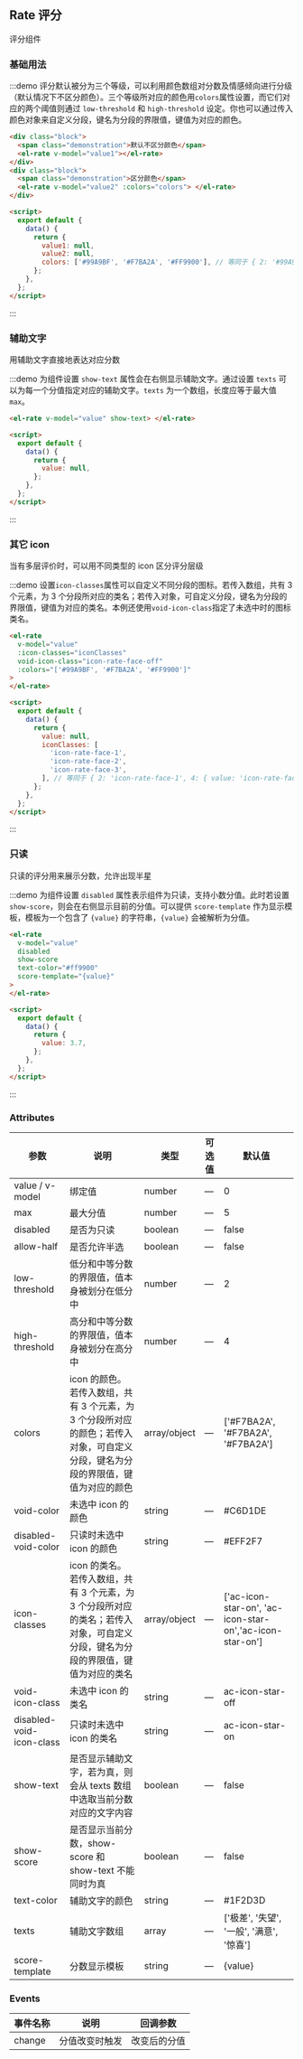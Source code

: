 ## Rate 评分

评分组件

### 基础用法

:::demo 评分默认被分为三个等级，可以利用颜色数组对分数及情感倾向进行分级（默认情况下不区分颜色）。三个等级所对应的颜色用`colors`属性设置，而它们对应的两个阈值则通过 `low-threshold` 和 `high-threshold` 设定。你也可以通过传入颜色对象来自定义分段，键名为分段的界限值，键值为对应的颜色。

```html
<div class="block">
  <span class="demonstration">默认不区分颜色</span>
  <el-rate v-model="value1"></el-rate>
</div>
<div class="block">
  <span class="demonstration">区分颜色</span>
  <el-rate v-model="value2" :colors="colors"> </el-rate>
</div>

<script>
  export default {
    data() {
      return {
        value1: null,
        value2: null,
        colors: ['#99A9BF', '#F7BA2A', '#FF9900'], // 等同于 { 2: '#99A9BF', 4: { value: '#F7BA2A', excluded: true }, 5: '#FF9900' }
      };
    },
  };
</script>
```

:::

### 辅助文字

用辅助文字直接地表达对应分数

:::demo 为组件设置 `show-text` 属性会在右侧显示辅助文字。通过设置 `texts` 可以为每一个分值指定对应的辅助文字。`texts` 为一个数组，长度应等于最大值 `max`。

```html
<el-rate v-model="value" show-text> </el-rate>

<script>
  export default {
    data() {
      return {
        value: null,
      };
    },
  };
</script>
```

:::

### 其它 icon

当有多层评价时，可以用不同类型的 icon 区分评分层级

:::demo 设置`icon-classes`属性可以自定义不同分段的图标。若传入数组，共有 3 个元素，为 3 个分段所对应的类名；若传入对象，可自定义分段，键名为分段的界限值，键值为对应的类名。本例还使用`void-icon-class`指定了未选中时的图标类名。

```html
<el-rate
  v-model="value"
  :icon-classes="iconClasses"
  void-icon-class="icon-rate-face-off"
  :colors="['#99A9BF', '#F7BA2A', '#FF9900']"
>
</el-rate>

<script>
  export default {
    data() {
      return {
        value: null,
        iconClasses: [
          'icon-rate-face-1',
          'icon-rate-face-2',
          'icon-rate-face-3',
        ], // 等同于 { 2: 'icon-rate-face-1', 4: { value: 'icon-rate-face-2', excluded: true }, 5: 'icon-rate-face-3' }
      };
    },
  };
</script>
```

:::

### 只读

只读的评分用来展示分数，允许出现半星

:::demo 为组件设置 `disabled` 属性表示组件为只读，支持小数分值。此时若设置 `show-score`，则会在右侧显示目前的分值。可以提供 `score-template` 作为显示模板，模板为一个包含了 `{value}` 的字符串，`{value}` 会被解析为分值。

```html
<el-rate
  v-model="value"
  disabled
  show-score
  text-color="#ff9900"
  score-template="{value}"
>
</el-rate>

<script>
  export default {
    data() {
      return {
        value: 3.7,
      };
    },
  };
</script>
```

:::

### Attributes

| 参数                     | 说明                                                                                                                            | 类型         | 可选值 | 默认值                                                   |
| ------------------------ | ------------------------------------------------------------------------------------------------------------------------------- | ------------ | ------ | -------------------------------------------------------- |
| value / v-model          | 绑定值                                                                                                                          | number       | —      | 0                                                        |
| max                      | 最大分值                                                                                                                        | number       | —      | 5                                                        |
| disabled                 | 是否为只读                                                                                                                      | boolean      | —      | false                                                    |
| allow-half               | 是否允许半选                                                                                                                    | boolean      | —      | false                                                    |
| low-threshold            | 低分和中等分数的界限值，值本身被划分在低分中                                                                                    | number       | —      | 2                                                        |
| high-threshold           | 高分和中等分数的界限值，值本身被划分在高分中                                                                                    | number       | —      | 4                                                        |
| colors                   | icon 的颜色。若传入数组，共有 3 个元素，为 3 个分段所对应的颜色；若传入对象，可自定义分段，键名为分段的界限值，键值为对应的颜色 | array/object | —      | ['#F7BA2A', '#F7BA2A', '#F7BA2A']                        |
| void-color               | 未选中 icon 的颜色                                                                                                              | string       | —      | #C6D1DE                                                  |
| disabled-void-color      | 只读时未选中 icon 的颜色                                                                                                        | string       | —      | #EFF2F7                                                  |
| icon-classes             | icon 的类名。若传入数组，共有 3 个元素，为 3 个分段所对应的类名；若传入对象，可自定义分段，键名为分段的界限值，键值为对应的类名 | array/object | —      | ['ac-icon-star-on', 'ac-icon-star-on','ac-icon-star-on'] |
| void-icon-class          | 未选中 icon 的类名                                                                                                              | string       | —      | ac-icon-star-off                                         |
| disabled-void-icon-class | 只读时未选中 icon 的类名                                                                                                        | string       | —      | ac-icon-star-on                                          |
| show-text                | 是否显示辅助文字，若为真，则会从 texts 数组中选取当前分数对应的文字内容                                                         | boolean      | —      | false                                                    |
| show-score               | 是否显示当前分数，show-score 和 show-text 不能同时为真                                                                          | boolean      | —      | false                                                    |
| text-color               | 辅助文字的颜色                                                                                                                  | string       | —      | #1F2D3D                                                  |
| texts                    | 辅助文字数组                                                                                                                    | array        | —      | ['极差', '失望', '一般', '满意', '惊喜']                 |
| score-template           | 分数显示模板                                                                                                                    | string       | —      | {value}                                                  |

### Events

| 事件名称 | 说明           | 回调参数     |
| -------- | -------------- | ------------ |
| change   | 分值改变时触发 | 改变后的分值 |
